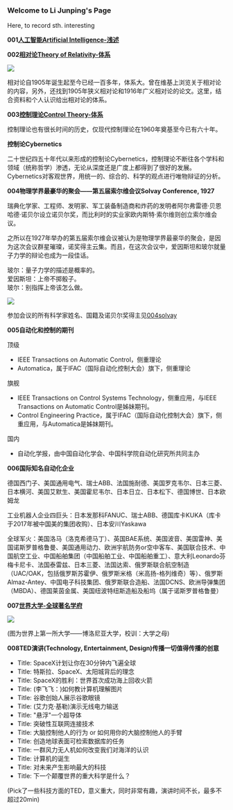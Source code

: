 ### Welcome to Li Junping's Page

Here, to record sth. interesting


**001[人工智能Artificial Intelligence-浅述](https://veritas-lux.github.io/001ai)**

**002[相对论Theory of Relativity-体系](https://veritas-lux.github.io/002theory_of_relativity)**

![](https://veritas-lux.github.io/Black_hole_lensing.gif)

相对论自1905年诞生起至今已经一百多年，体系大。曾在维基上浏览关于相对论的内容，另外，还找到1905年狭义相对论和1916年广义相对论的论文。这里，结合资料和个人认识给出相对论的体系。

**003[控制理论Control Theory-体系](https://veritas-lux.github.io/003control_theory)**

控制理论也有很长时间的历史，仅现代控制理论在1960年奠基至今已有六十年。

**控制论Cybernetics**

二十世纪四五十年代以来形成的控制论Cybernetics，控制理论不断往各个学科和领域（统称哲学）渗透，无论从深度还是广度上都得到了很好的发展。Cybernetics对客观世界，用统一的、综合的、科学的观点进行唯物辩证的分析。

**004物理学界最豪华的聚会——第五届索尔维会议Solvay Conference, 1927**

瑞典化学家、工程师、发明家、军工装备制造商和炸药的发明者阿尔弗雷德·贝恩哈德·诺贝尔设立诺贝尔奖，而比利时的实业家欧内斯特·索尔维则创立索尔维会议。

之所以在1927年举办的第五届索尔维会议被认为是物理学界最豪华的聚会，是因为这次会议群星璀璨，诺奖得主云集。而且，在这次会议中，爱因斯坦和玻尔就量子力学的辩论也成为一段佳话。

玻尔：量子力学的描述是概率的。  
爱因斯坦：上帝不掷骰子。  
玻尔：别指挥上帝该怎么做。

![](https://veritas-lux.github.io/1927Solvay.png)

参加会议的所有科学家姓名、国籍及诺贝尔奖得主见[004solvay](https://veritas-lux.github.io/004solvay)

**005自动化和控制的期刊**

顶级
- IEEE Transactions on Automatic Control，侧重理论  
- Automatica，属于IFAC（国际自动化控制大会）旗下，侧重理论

旗舰  
- IEEE Transactions on Control Systems Technology，侧重应用，与IEEE Transactions on Automatic Control是姊妹期刊。  
- Control Engineering Practice，属于IFAC（国际自动化控制大会）旗下，侧重应用，与Automatica是姊妹期刊。

国内  
- 自动化学报，由中国自动化学会、中国科学院自动化研究所共同主办

**006国际知名自动化企业**

德国西门子、美国通用电气、瑞士ABB、法国施耐德、美国罗克韦尔、日本三菱、日本横河、美国艾默生、美国霍尼韦尔、日本日立、日本松下、德国博世、日本欧姆龙

工业机器人企业四巨头：日本发那科FANUC、瑞士ABB、德国库卡KUKA（库卡于2017年被中国美的集团收购）、日本安川Yaskawa

全球军火：美国洛马（洛克希德马丁）、英国BAE系统、美国波音、美国雷神、美国诺斯罗普格鲁曼、美国通用动力、欧洲宇航防务or空中客车、美国联合技术、中国航空工业、中国船舶集团（中国船舶工业、中国船舶重工）、意大利Leonardo芬梅卡尼卡、法国泰雷兹、日本三菱、法国达索、俄罗斯联合航空制造（UAC/OAK，包括俄罗斯苏霍伊、俄罗斯米格（米高扬-格列维奇）等）、俄罗斯Almaz-Antey、中国电子科技集团、俄罗斯联合造船、法国DCNS、欧洲导弹集团（MBDA）、德国莱茵金属、美国纽波特纽斯造船及船坞（属于诺斯罗普格鲁曼）

**007[世界大学-全球著名学府](https://veritas-lux.github.io/007world_university)**

![](https://veritas-lux.github.io/alma_mater.png)

(图为世界上第一所大学——博洛尼亚大学，校训：大学之母)

**008TED演讲(Technology, Entertainment, Design)传播一切值得传播的创意**

- Title: SpaceX计划让你在30分钟内飞遍全球
- Title: 特斯拉、SpaceX、太阳城背后的理念
- Title: SpaceX的胜利：世界首次成功海上回收火箭
- Title: (李飞飞：)如何教计算机理解图片
- Title: 谷歌创始人展示谷歌眼镜
- Title: (艾力克·基勒)演示无线电力输送
- Title: "悬浮"一个超导体
- Title: 突破性互联网连接技术
- Title: 大脑控制他人的行为 or 如何用你的大脑控制他人的手臂
- Title: 创造地球表面可检索数据库的任务
- Title: 一群风力无人机如何改变我们对海洋的认识
- Title: 计算机的诞生
- Title: 对未来产生影响最大的科技
- Title: 下一个颠覆世界的重大科学是什么？

(Pick了一些科技方面的TED，意义重大，同时非常有趣，演讲时间不长，最多不超过20min)
